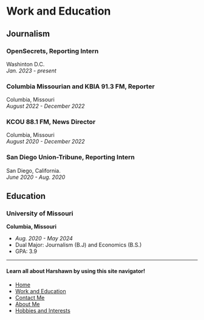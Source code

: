 # Work and Education

## Journalism

### OpenSecrets, Reporting Intern 
Washinton D.C.<br>
*Jan. 2023 - present*

### Columbia Missourian and KBIA 91.3 FM, Reporter
Columbia, Missouri <br>
*August 2022 - December 2022*

### KCOU 88.1 FM, News Director
Columbia, Missouri <br>
*August 2020 - December 2022*

### San Diego Union-Tribune, Reporting Intern 
San Diego, California.<br>
*June 2020 - Aug. 2020*

## Education
### University of Missouri
**Columbia, Missouri** 
- *Aug. 2020 - May 2024*
- Dual Major: Journalism (B.J) and Economics (B.S.)
- GPA: 3.9
*** 
#### Learn all about Harshawn by using this site navigator!
* [Home](README.md)
* [Work and Education](Work.md)
* [Contact Me](Contact.md)
* [About Me](AboutMe.md)
* [Hobbies and Interests](Hobbies.md)
